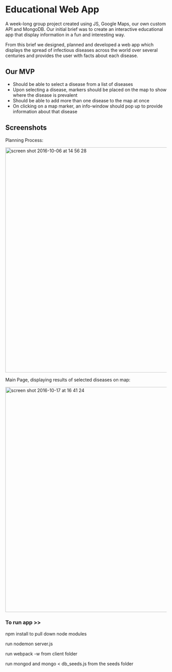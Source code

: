 # Educational Web App

A week-long group project created using JS, Google Maps, our own custom API and MongoDB.
Our initial brief was to create an interactive educational app that display information in a fun and interesting way.  

From this brief we designed, planned and developed a web app which displays the spread of infectious diseases across the world over several centuries and provides the user with facts about each disease. 


## Our MVP

- Should be able to select a disease from a list of diseases
- Upon selecting a disease, markers should be placed on the map to show where the disease is prevalent
- Should be able to add more than one disease to the map at once
- On clicking on a map marker, an info-window should pop up to provide information about that disease 


## Screenshots

Planning Process:

<img width="700" alt="screen shot 2016-10-06 at 14 56 28" src="https://cloud.githubusercontent.com/assets/17990363/19608417/190b5844-97c9-11e6-86af-9809676254c7.png">

Main Page, displaying results of selected diseases on map:

<img width="700" alt="screen shot 2016-10-17 at 16 41 24" src="https://cloud.githubusercontent.com/assets/17990363/19608472/8cdd443a-97c9-11e6-900f-5e6ce4a5578e.png">




### To run app >>
npm install to pull down node modules

run nodemon server.js

run webpack -w from client folder

run mongod and mongo < db_seeds.js from the seeds folder
